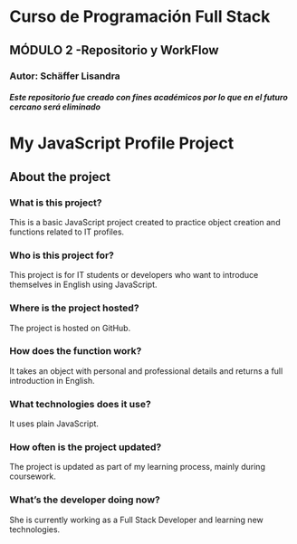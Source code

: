 # Curso de Programación Full Stack 

## MÓDULO 2 -Repositorio y WorkFlow

###  __Autor:__   Schäffer Lisandra

#### *Este repositorio fue creado con fines académicos por lo que en el futuro cercano será eliminado*
# My JavaScript Profile Project

## About the project

### What is this project?
This is a basic JavaScript project created to practice object creation and functions related to IT profiles.

### Who is this project for?
This project is for IT students or developers who want to introduce themselves in English using JavaScript.

### Where is the project hosted?
The project is hosted on GitHub.

### How does the function work?
It takes an object with personal and professional details and returns a full introduction in English.

### What technologies does it use?
It uses plain JavaScript.

### How often is the project updated?
The project is updated as part of my learning process, mainly during coursework.

### What’s the developer doing now?
She is currently working as a Full Stack Developer and learning new technologies.
